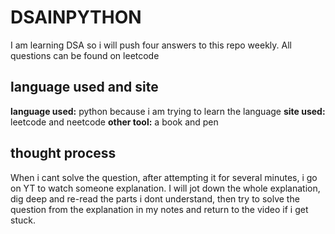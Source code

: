 # DSAINPYTHON

I am learning DSA so i will push four answers to this repo weekly. All questions can be found on leetcode

## language used and site 

**language used:** python because i am trying to learn the language
**site used:** leetcode and neetcode
**other tool:** a book and pen

## thought process

When i cant solve the question, after attempting it for several minutes, i go on YT to watch someone explanation. I will jot down the whole explanation, dig deep and re-read the parts i dont understand, then try to solve the question from the explanation in my notes and return to the video if i get stuck. 

